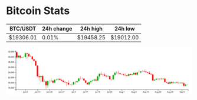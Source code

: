 # Bitcoin Stats

BTC/USDT|24h change|24h high|24h low|
|---|---|---|---|
|$19306.01|0.01%|$19458.25|$19012.00|

<img src="./chart.svg">
